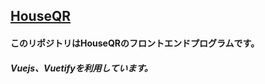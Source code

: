 ## [HouseQR](http://houseqr.ryukyuupdate.com)
#### このリポジトリはHouseQRのフロントエンドプログラムです。
##### Vuejs、Vuetifyを利用しています。